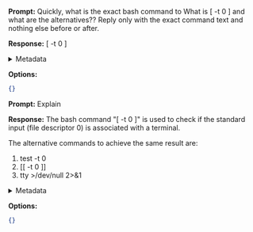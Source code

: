 **Prompt:**
Quickly, what is the exact bash command to What is [ -t 0 ] and what are the alternatives??
Reply only with the exact command text and nothing else before or after.


**Response:**
[ -t 0 ]

<details><summary>Metadata</summary>

- Duration: 1289 ms
- Datetime: 2023-09-13T09:08:15.069752
- Model: gpt-3.5-turbo-0613

</details>

**Options:**
```json
{}
```

**Prompt:**
Explain

**Response:**
The bash command "[ -t 0 ]" is used to check if the standard input (file descriptor 0) is associated with a terminal. 

The alternative commands to achieve the same result are:
1. test -t 0
2. [[ -t 0 ]]
3. tty >/dev/null 2>&1

<details><summary>Metadata</summary>

- Duration: 4078 ms
- Datetime: 2023-09-13T09:08:33.372898
- Model: gpt-3.5-turbo-0613

</details>

**Options:**
```json
{}
```

